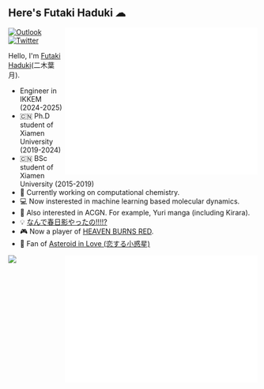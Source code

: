## Here's Futaki Haduki ☁

<img align="right" src="assets/github-metrics.svg" alt="Metrics" width="390">

[![Outlook](https://img.shields.io/badge/scottryuu@outlook.com-0078D4?style=for-the-badge&logo=microsoft-outlook&logoColor=white)](mailto:scottryuu@outlook.com)
[![Twitter](https://img.shields.io/badge/Twitter-1DA1F2?style=for-the-badge&logo=twitter&logoColor=white)](https://twitter.com/Cloudac7_Canoe)

Hello, I'm [Futaki Haduki](https://github.com/Cloudac7)(二木葉月).

- Engineer in IKKEM (2024-2025)
- 🇨🇳 Ph.D student of Xiamen University (2019-2024)
- 🇨🇳 BSc student of Xiamen University (2015-2019)
- 🔭 Currently working on computational chemistry.
- 💻 Now insterested in machine learning based molecular dynamics.
- 🌱 Also interested in ACGN. For example, Yuri manga (including Kirara).
- 💡 [なんで春日影やったの!!!!?](https://anime.bang-dream.com/mygo/)
- 🎮 Now a player of [HEAVEN BURNS RED](https://heaven-burns-red.com).
- 🌟 Fan of [Asteroid in Love (恋する小惑星)](http://koiastv.com/)

<a href="https://anilist.co/user/Cloudac7/"><img align="left" src="https://github-profile-trophy.vercel.app/?username=Cloudac7&row=2&column=3"></a>
<a href="https://anilist.co/user/Cloudac7/"><img align="right" src="assets/metrics.plugin.anilist.manga.svg" alt="Metrics" width="390"></a>
